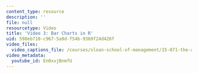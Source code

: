 ```yaml
---
content_type: resource
description: ''
file: null
resourcetype: Video
title: 'Video 3: Bar Charts in R'
uid: 598eb710-c967-5a9d-f54b-9369f24d426f
video_files:
  video_captions_file: /courses/sloan-school-of-management/15-071-the-analytics-edge-spring-2017/visualization/the-good-the-bad-and-the-ugly-visualization-recitation-recitation/video-3-bar-charts-in-r/video-3-bar-charts-in-r-0/En0xvjBnmfU.vtt
video_metadata:
  youtube_id: En0xvjBnmfU
---
```

